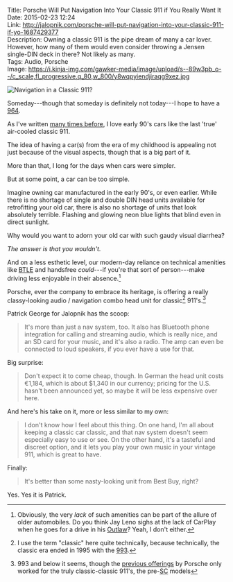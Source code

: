 Title: Porsche Will Put Navigation Into Your Classic 911 if You Really Want It  
Date: 2015-02-23 12:24  
Link: http://jalopnik.com/porsche-will-put-navigation-into-your-classic-911-if-yo-1687429377  
Description: Owning a classic 911 is the pipe dream of many a car lover. However, how many of them would even consider throwing a Jensen single-DIN deck in there? Not likely as many.  
Tags: Audio, Porsche  
Image: https://i.kinja-img.com/gawker-media/image/upload/s--89w3pb_o--/c_scale,fl_progressive,q_80,w_800/y8wqpyiendjiraqg9xez.jpg  

![Navigation in a Classic 911?][1]

Someday---though that someday is definitely not today---I hope to have a [964][2].

As I've written [many times before][3], I love early 90's cars like the last 'true' air-cooled classic 911. 

The idea of having a car(s) from the era of my childhood is appealing not just because of the visual aspects, though that is a big part of it.

More than that, I long for the days when cars were simpler. 

But at some point, a car can be too simple. 

Imagine owning car manufactured in the early 90's, or even earlier. While there is no shortage of single and double DIN head units available for retrofitting your old car, there is also no shortage of units that look absolutely terrible. Flashing and glowing neon blue lights that blind even in direct sunlight. 

Why would you want to adorn your old car with such gaudy visual diarrhea? 

*The answer is that you wouldn't.*
<!-- {.takehome} -->

And on a less esthetic level, our modern-day reliance on technical amenities like [BTLE][4] and handsfree *could*---if you're that sort of person---make driving less enjoyable in their absence.[^1] 

Porsche, ever the company to embrace its heritage, is offering a really classy-looking audio / navigation combo head unit for classic[^2] 911's.[^3]

Patrick George for Jalopnik has the scoop:

> It's more than just a nav system, too. It also has Bluetooth phone integration for calling and streaming audio, which is really nice, and an SD card for your music, and it's also a radio. The amp can even be connected to loud speakers, if you ever have a use for that. 

Big surprise:

> Don't expect it to come cheap, though. In German the head unit costs €1,184, which is about $1,340 in our currency; pricing for the U.S. hasn't been announced yet, so maybe it will be less expensive over here.

And here's his take on it, more or less similar to my own:

> I don't know how I feel about this thing. On one hand, I'm all about keeping a classic car classic, and that nav system doesn't seem especially easy to use or see. On the other hand, it's a tasteful and discreet option, and it lets you play your own music in your vintage 911, which is great to have. 

Finally:

> It's better than some nasty-looking unit from Best Buy, right?

Yes. Yes it is Patrick.

[^1]: Obviously, the very *lack* of such amenities can be part of the allure of older automobiles. Do you think Jay Leno sighs at the lack of CarPlay when he goes for a drive in his [Outlaw][a]? Yeah, I don't either.
[^2]: I use the term "classic" here quite technically, because technically, the classic era ended in 1995 with the [993][b]. 
[^3]: 993 and below it seems, though the [previous offerings][c] by Porsche only worked for the truly classic-classic 911's, the pre-[SC][d] models

[a]: https://www.youtube.com/watch?v=xxSKO3Er-Yg "1957 Porsche 356A Outlaw - Jay Leno's Garage"
[b]: https://en.wikipedia.org/wiki/Porsche_911#993_Series_.281994.E2.80.93mid_1998.29 "Wikipedia: Porsche 993"
[c]: http://www.cnet.com/news/classic-porsches-getting-oem-navigation-option/ "Cnet's report on OEM navigation for Classic 911's"
[d]: https://en.wikipedia.org/wiki/Porsche_911#911SC_.281978.E2.80.931983.29 "Porsche 911 SC"

[1]: https://i.kinja-img.com/gawker-media/image/upload/s--89w3pb_o--/c_scale,fl_progressive,q_80,w_800/y8wqpyiendjiraqg9xez.jpg "Navigation in a Classic 911?"
[2]: https://en.wikipedia.org/wiki/Porsche_964 "Wikipeida: Porsche 964"
[3]: /2015/2/13/the-honda-nsx "My post on the Honda NSX"
[4]: https://en.wikipedia.org/wiki/Bluetooth_low_energy "Wikipedia: Bluetooth low energy"